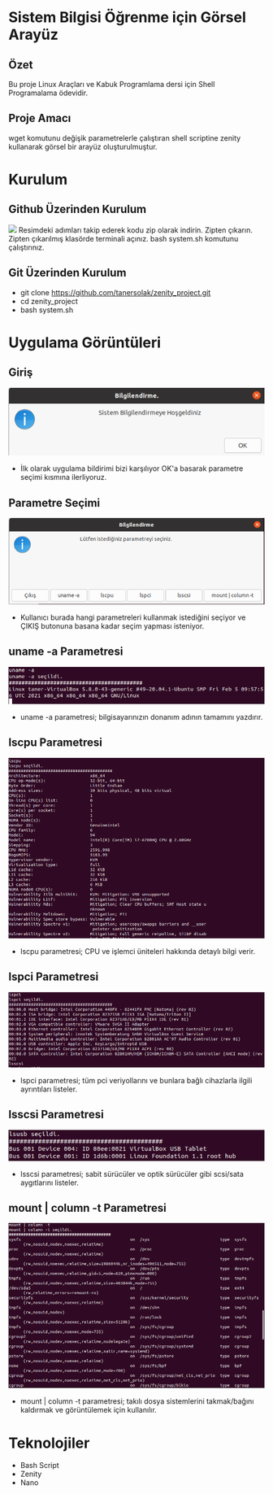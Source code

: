 # Sistem Bilgisi Öğrenme için Görsel Arayüz
## Özet
Bu proje Linux Araçları ve Kabuk Programlama dersi için Shell Programalama ödevidir.

## Proje Amacı
wget komutunu değişik parametrelerle çalıştıran shell scriptine zenity kullanarak görsel bir arayüz oluşturulmuştur.

# Kurulum
## Github Üzerinden Kurulum
<img src="images/kurulum.png">
Resimdeki adımları takip ederek kodu zip olarak indirin.
Zipten çıkarın.
Zipten çıkarılmış klasörde terminali açınız.
bash system.sh komutunu çalıştırınız.

## Git Üzerinden Kurulum
- git clone https://github.com/tanersolak/zenity_project.git
- cd zenity_project
- bash system.sh


# Uygulama Görüntüleri

## Giriş
<img src="Images/Screenshot_1.png" >

- İlk olarak uygulama bildirimi bizi karşılıyor OK'a basarak parametre seçimi kısmına ilerliyoruz.

## Parametre Seçimi
<img src="Images/Screenshot_2.png" >

- Kullanıcı burada hangi parametreleri kullanmak istediğini seçiyor ve ÇIKIŞ butonuna basana kadar seçim yapması isteniyor.


## uname -a Parametresi
<img src="Images/Screenshot_3.png" >

- uname -a parametresi; bilgisayarınızın donanım adının tamamını yazdırır.

## lscpu Parametresi
<img src="images/Screenshot_4.png" >

- lscpu parametresi; CPU ve işlemci üniteleri hakkında detaylı bilgi verir.

## lspci Parametresi
<img src="images/Screenshot_5.png" >

- lspci parametresi; tüm pci veriyollarını ve bunlara bağlı cihazlarla ilgili ayrıntıları listeler.

## lsscsi Parametresi
<img src="images/Screenshot_6.png" >

- lsscsi parametresi; sabit sürücüler ve optik sürücüler gibi scsi/sata aygıtlarını listeler.

## mount | column -t Parametresi
<img src="images/Screenshot_7.png" >

- mount | column -t parametresi; takılı dosya sistemlerini takmak/bağını kaldırmak ve görüntülemek için kullanılır. 


# Teknolojiler
- Bash Script
- Zenity
- Nano

